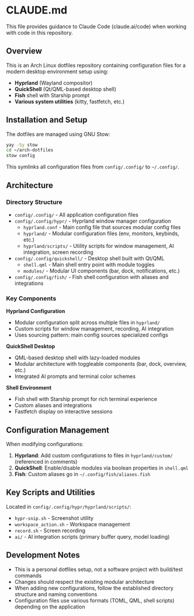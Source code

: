 # CLAUDE.md

This file provides guidance to Claude Code (claude.ai/code) when working with code in this repository.

## Overview

This is an Arch Linux dotfiles repository containing configuration files for a modern desktop environment setup using:
- **Hyprland** (Wayland compositor)
- **QuickShell** (Qt/QML-based desktop shell)
- **Fish** shell with Starship prompt
- **Various system utilities** (kitty, fastfetch, etc.)

## Installation and Setup

The dotfiles are managed using GNU Stow:
```bash
yay -Sy stow
cd ~/arch-dotfiles
stow config
```

This symlinks all configuration files from `config/.config/` to `~/.config/`.

## Architecture

### Directory Structure
- `config/.config/` - All application configuration files
- `config/.config/hypr/` - Hyprland window manager configuration
  - `hyprland.conf` - Main config file that sources modular config files
  - `hyprland/` - Modular configuration files (env, monitors, keybinds, etc.)
  - `hyprland/scripts/` - Utility scripts for window management, AI integration, screen recording
- `config/.config/quickshell/` - Desktop shell built with Qt/QML
  - `shell.qml` - Main shell entry point with module toggles
  - `modules/` - Modular UI components (bar, dock, notifications, etc.)
- `config/.config/fish/` - Fish shell configuration with aliases and integrations

### Key Components

**Hyprland Configuration**
- Modular configuration split across multiple files in `hyprland/`
- Custom scripts for window management, recording, AI integration
- Uses sourcing pattern: main config sources specialized configs

**QuickShell Desktop**
- QML-based desktop shell with lazy-loaded modules
- Modular architecture with toggleable components (bar, dock, overview, etc.)
- Integrated AI prompts and terminal color schemes

**Shell Environment**
- Fish shell with Starship prompt for rich terminal experience
- Custom aliases and integrations
- Fastfetch display on interactive sessions

## Configuration Management

When modifying configurations:
1. **Hyprland**: Add custom configurations to files in `hyprland/custom/` (referenced in comments)
2. **QuickShell**: Enable/disable modules via boolean properties in `shell.qml`
3. **Fish**: Custom aliases go in `~/.config/fish/aliases.fish`

## Key Scripts and Utilities

Located in `config/.config/hypr/hyprland/scripts/`:
- `hypr-snip.sh` - Screenshot utility
- `workspace_action.sh` - Workspace management
- `record.sh` - Screen recording
- `ai/` - AI integration scripts (primary buffer query, model loading)

## Development Notes

- This is a personal dotfiles setup, not a software project with build/test commands
- Changes should respect the existing modular architecture
- When adding new configurations, follow the established directory structure and naming conventions
- Configuration files use various formats (TOML, QML, shell scripts) depending on the application